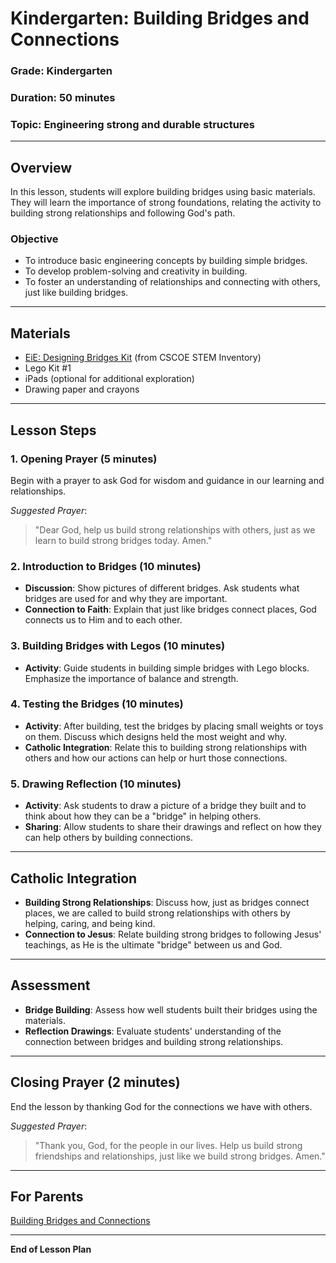 # Kindergarten: Building Bridges and Connections

### **Grade**: Kindergarten  
### **Duration**: 50 minutes  
### **Topic**: Engineering strong and durable structures

---

## **Overview**
In this lesson, students will explore building bridges using basic materials. They will learn the importance of strong foundations, relating the activity to building strong relationships and following God's path.

### **Objective**
- To introduce basic engineering concepts by building simple bridges.
- To develop problem-solving and creativity in building.
- To foster an understanding of relationships and connecting with others, just like building bridges.

---

## **Materials**
- [EiE: Designing Bridges Kit](https://cscoe.myturn.com/library/) (from CSCOE STEM Inventory)
- Lego Kit #1
- iPads (optional for additional exploration)
- Drawing paper and crayons

---

## **Lesson Steps**

### **1. Opening Prayer (5 minutes)**  
Begin with a prayer to ask God for wisdom and guidance in our learning and relationships.

_Suggested Prayer_:
> "Dear God, help us build strong relationships with others, just as we learn to build strong bridges today. Amen."

### **2. Introduction to Bridges (10 minutes)**  
- **Discussion**: Show pictures of different bridges. Ask students what bridges are used for and why they are important.
- **Connection to Faith**: Explain that just like bridges connect places, God connects us to Him and to each other.

### **3. Building Bridges with Legos (10 minutes)**  
- **Activity**: Guide students in building simple bridges with Lego blocks. Emphasize the importance of balance and strength.

### **4. Testing the Bridges (10 minutes)**  
- **Activity**: After building, test the bridges by placing small weights or toys on them. Discuss which designs held the most weight and why.
- **Catholic Integration**: Relate this to building strong relationships with others and how our actions can help or hurt those connections.

### **5. Drawing Reflection (10 minutes)**  
- **Activity**: Ask students to draw a picture of a bridge they built and to think about how they can be a "bridge" in helping others. 
- **Sharing**: Allow students to share their drawings and reflect on how they can help others by building connections.

---

## **Catholic Integration**
- **Building Strong Relationships**: Discuss how, just as bridges connect places, we are called to build strong relationships with others by helping, caring, and being kind.
- **Connection to Jesus**: Relate building strong bridges to following Jesus' teachings, as He is the ultimate "bridge" between us and God.

---

## **Assessment**
- **Bridge Building**: Assess how well students built their bridges using the materials.
- **Reflection Drawings**: Evaluate students' understanding of the connection between bridges and building strong relationships.

---

## **Closing Prayer (2 minutes)**  
End the lesson by thanking God for the connections we have with others.

_Suggested Prayer_:
> "Thank you, God, for the people in our lives. Help us build strong friendships and relationships, just like we build strong bridges. Amen."

---

## **For Parents**  
[Building Bridges and Connections](LessonPlans/Grades1-3/Parent_Resources/Building_Bridges_and_Connections.md)

---

**End of Lesson Plan**
